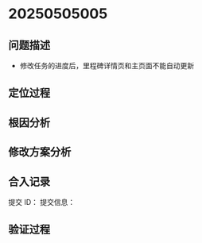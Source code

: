 # 20250505005

## 问题描述
- 修改任务的进度后，里程碑详情页和主页面不能自动更新

## 定位过程

## 根因分析

## 修改方案分析

## 合入记录
提交 ID：
提交信息：

## 验证过程